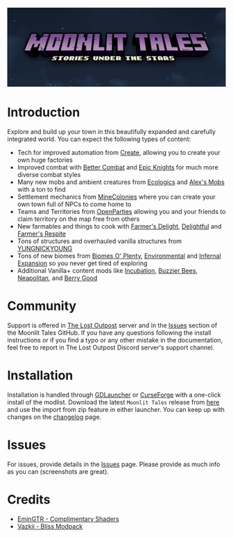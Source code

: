 <a href="https://github.com/Lost-Outpost/moonlit-tales/blob/main/README.md"><img src="images/banner.jpg" target="_blank"></a>

# Introduction

Explore and build up your town in this beautifully expanded and carefully integrated world. You can expect the following types of content:

- Tech for improved automation from [Create](https://www.curseforge.com/minecraft/mc-mods/create), allowing you to create your own huge factories
- Improved combat with [Better Combat](https://www.curseforge.com/minecraft/mc-mods/better-combat-by-daedelus) and [Epic Knights](https://www.curseforge.com/minecraft/mc-mods/epic-knights-armor-and-weapons) for much more diverse combat styles
- Many new mobs and ambient creatures from [Ecologics](https://www.curseforge.com/minecraft/mc-mods/ecologics) and [Alex's Mobs](https://www.curseforge.com/minecraft/mc-mods/alexs-mobs) with a ton to find
- Settlement mechanics from [MineColonies](https://www.curseforge.com/minecraft/mc-mods/minecolonies) where you can create your own town full of NPCs to come home to
- Teams and Territories from [OpenParties](https://www.curseforge.com/minecraft/mc-mods/open-parties-and-claims) allowing you and your friends to claim territory on the map free from others
- New farmables and things to cook with [Farmer's Delight](https://www.curseforge.com/minecraft/mc-mods/farmers-delight), [Delightful](https://www.curseforge.com/minecraft/mc-mods/delightful) and [Farmer's Respite](https://www.curseforge.com/minecraft/mc-mods/farmers-respite)
- Tons of structures and overhauled vanilla structures from [YUNGNICKYOUNG](https://www.curseforge.com/members/yungnickyoung/projects)
- Tons of new biomes from [Biomes O' Plenty](https://www.curseforge.com/minecraft/mc-mods/biomes-o-plenty), [Environmental](https://www.curseforge.com/minecraft/mc-mods/environmental) and [Infernal Expansion](https://www.curseforge.com/minecraft/mc-mods/infernal-expansion) so you never get tired of exploring
- Additional Vanilla+ content mods like [Incubation](https://www.curseforge.com/minecraft/mc-mods/incubation), [Buzzier Bees](https://www.curseforge.com/minecraft/mc-mods/buzzier-bees), [Neapolitan](https://www.curseforge.com/minecraft/mc-mods/neapolitan), and [Berry Good](https://www.curseforge.com/minecraft/mc-mods/berry-good)

# Community

Support is offered in [The Lost Outpost](https://discord.gg/WF66mMu) server and in the [Issues](https://github.com/Lost-Outpost/moonlit-tales/issues) section of the Moonlit Tales GitHub. If you have any questions following the install instructions or if you find a typo or any other mistake in the documentation, feel free to report in The Lost Outpost Discord server's support channel.

# Installation

Installation is handled through [GDLauncher](https://gdlauncher.com/) or [CurseForge](https://download.curseforge.com/) with a one-click install of the modlist. Download the latest `Moonlit Tales` release from [here](https://github.com/Lost-Outpost/moonlit-tales/releases) and use the import from zip feature in either launcher. You can keep up with changes on the [changelog](https://github.com/Lost-Outpost/moonlit-tales/blob/main/CHANGELOG.md) page.

# Issues

For issues, provide details in the [Issues](https://github.com/Lost-Outpost/moonlit-tales/issues) page. Please provide as much info as you can (screenshots are great).

# Credits
- [EminGTR - Complimentary Shaders](https://www.complementary.dev/)
- [Vazkii - Bliss Modpack](https://www.curseforge.com/minecraft/modpacks/bliss)


